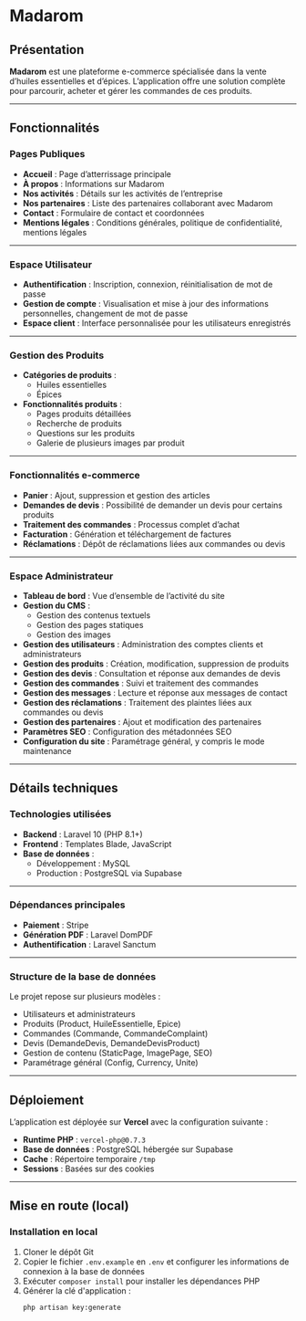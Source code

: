 # Madarom

## Présentation

**Madarom** est une plateforme e-commerce spécialisée dans la vente d’huiles essentielles et d’épices. L’application offre une solution complète pour parcourir, acheter et gérer les commandes de ces produits.

---

## Fonctionnalités

### Pages Publiques
- **Accueil** : Page d’atterrissage principale
- **À propos** : Informations sur Madarom
- **Nos activités** : Détails sur les activités de l’entreprise
- **Nos partenaires** : Liste des partenaires collaborant avec Madarom
- **Contact** : Formulaire de contact et coordonnées
- **Mentions légales** : Conditions générales, politique de confidentialité, mentions légales

---

### Espace Utilisateur
- **Authentification** : Inscription, connexion, réinitialisation de mot de passe
- **Gestion de compte** : Visualisation et mise à jour des informations personnelles, changement de mot de passe
- **Espace client** : Interface personnalisée pour les utilisateurs enregistrés

---

### Gestion des Produits
- **Catégories de produits** :
  - Huiles essentielles
  - Épices
- **Fonctionnalités produits** :
  - Pages produits détaillées
  - Recherche de produits
  - Questions sur les produits
  - Galerie de plusieurs images par produit

---
 
### Fonctionnalités e-commerce
- **Panier** : Ajout, suppression et gestion des articles
- **Demandes de devis** : Possibilité de demander un devis pour certains produits
- **Traitement des commandes** : Processus complet d’achat
- **Facturation** : Génération et téléchargement de factures
- **Réclamations** : Dépôt de réclamations liées aux commandes ou devis

---

### Espace Administrateur
- **Tableau de bord** : Vue d’ensemble de l’activité du site
- **Gestion du CMS** :
  - Gestion des contenus textuels
  - Gestion des pages statiques
  - Gestion des images
- **Gestion des utilisateurs** : Administration des comptes clients et administrateurs
- **Gestion des produits** : Création, modification, suppression de produits
- **Gestion des devis** : Consultation et réponse aux demandes de devis
- **Gestion des commandes** : Suivi et traitement des commandes
- **Gestion des messages** : Lecture et réponse aux messages de contact
- **Gestion des réclamations** : Traitement des plaintes liées aux commandes ou devis
- **Gestion des partenaires** : Ajout et modification des partenaires
- **Paramètres SEO** : Configuration des métadonnées SEO
- **Configuration du site** : Paramétrage général, y compris le mode maintenance

---

## Détails techniques

### Technologies utilisées
- **Backend** : Laravel 10 (PHP 8.1+)
- **Frontend** : Templates Blade, JavaScript
- **Base de données** :
  - Développement : MySQL
  - Production : PostgreSQL via Supabase

---

### Dépendances principales
- **Paiement** : Stripe
- **Génération PDF** : Laravel DomPDF
- **Authentification** : Laravel Sanctum

---

### Structure de la base de données

Le projet repose sur plusieurs modèles :
- Utilisateurs et administrateurs
- Produits (Product, HuileEssentielle, Epice)
- Commandes (Commande, CommandeComplaint)
- Devis (DemandeDevis, DemandeDevisProduct)
- Gestion de contenu (StaticPage, ImagePage, SEO)
- Paramétrage général (Config, Currency, Unite)

---

## Déploiement

L’application est déployée sur **Vercel** avec la configuration suivante :
- **Runtime PHP** : `vercel-php@0.7.3`
- **Base de données** : PostgreSQL hébergée sur Supabase
- **Cache** : Répertoire temporaire `/tmp`
- **Sessions** : Basées sur des cookies

---

## Mise en route (local)

### Installation en local

1. Cloner le dépôt Git
2. Copier le fichier `.env.example` en `.env` et configurer les informations de connexion à la base de données
3. Exécuter `composer install` pour installer les dépendances PHP
4. Générer la clé d'application :
   ```bash
   php artisan key:generate
